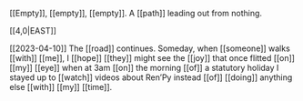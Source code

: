 [[Empty]], [[empty]], [[empty]]. 
A [[path]] leading out from nothing.

[[4,0|EAST]] 

[[2023-04-10]]
The [[road]] continues. 
Someday, when [[someone]] walks [[with]] [[me]],
I [[hope]] [[they]] might see the [[joy]] that once
flitted [[on]] [[my]] [[eye]] when at 3am
[[on]] the morning [[of]] a statutory holiday
I stayed up to [[watch]] videos about Ren’Py
instead [[of]] [[doing]] anything else [[with]] [[my]] [[time]].